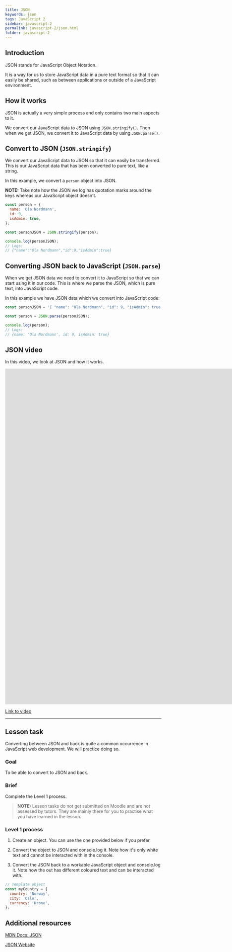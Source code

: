 ```yaml
---
title: JSON
keywords: json
tags: JavaScript 2
sidebar: javascript-2
permalink: javascript-2/json.html
folder: javascript-2
---
```


## Introduction

JSON stands for JavaScript Object Notation.

It is a way for us to store JavaScript data in a pure text format so that it can easily be shared, such as between applications or outside of a JavaScript environment.

## How it works

JSON is actually a very simple process and only contains two main aspects to it.

We convert our JavaScript data to JSON using `JSON.stringify()`. Then when we get JSON, we convert it to JavaScript data by using `JSON.parse()`.

## Convert to JSON (`JSON.stringify`)

We convert our JavaScript data to JSON so that it can easily be transferred. This is our JavaScript data that has been converted to pure text, like a string.

In this example, we convert a `person` object into JSON.

**NOTE:** Take note how the JSON we log has quotation marks around the keys whereas our JavaScript object doesn't.

```js
const person = {
  name: 'Ola Nordmann',
  id: 9,
  isAdmin: true,
};

const personJSON = JSON.stringify(person);

console.log(personJSON);
// Logs:
// {"name":"Ola Nordmann","id":9,"isAdmin":true}
```

## Converting JSON back to JavaScript (`JSON.parse`)

When we get JSON data we need to convert it to JavaScript so that we can start using it in our code. This is where we parse the JSON, which is pure text, into JavaScript code.

In this example we have JSON data which we convert into JavaScript code:

```js
const personJSON = '{ "name": "Ola Nordmann", "id": 9, "isAdmin": true }';

const person = JSON.parse(personJSON);

console.log(person);
// Logs:
// {name: 'Ola Nordmann', id: 9, isAdmin: true}
```

## JSON video

In this video, we look at JSON and how it works.

<iframe src="https://player.vimeo.com/video/738251385?h=352f3f0588&amp;badge=0&amp;autopause=0&amp;player_id=0&amp;app_id=58479" width="2560" height="1080" frameborder="0" allow="autoplay; fullscreen; picture-in-picture" allowfullscreen="" title="localStorage"></iframe>

<a href="https://player.vimeo.com/video/738251385?h=352f3f0588" target="_blank" alt="Classes video">Link to video</a>

<hr>

## Lesson task

Converting between JSON and back is quite a common occurrence in JavaScript web development. We will practice doing so.

### Goal

To be able to convert to JSON and back.

### Brief

Complete the Level 1 process.

> <b>NOTE:</b> Lesson tasks do not get submitted on Moodle and are not assessed by tutors. They are mainly there for you to practise what you have learned in the lesson.

### Level 1 process

1. Create an object. You can use the one provided below if you prefer.

2. Convert the object to JSON and console.log it. Note how it's only white text and cannot be interacted with in the console.

3. Convert the JSON back to a workable JavaScript object and console.log it. Note how the out has different coloured text and can be interacted with.

```js
// Template object
const myCountry = {
  country: 'Norway',
  city: 'Oslo',
  currency: 'Krone',
};
```

## Additional resources

[MDN Docs: JSON](https://developer.mozilla.org/en-US/docs/Learn/JavaScript/Objects/JSON)

[JSON Website](https://www.json.org/)

